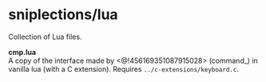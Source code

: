 # sniplections/lua
Collection of Lua files.

**cmp.lua**<br/>
A copy of the interface made by <@!456169351087915028> (command_) in vanilla lua (with a C extension). Requires `../c-extensions/keyboard.c`.
